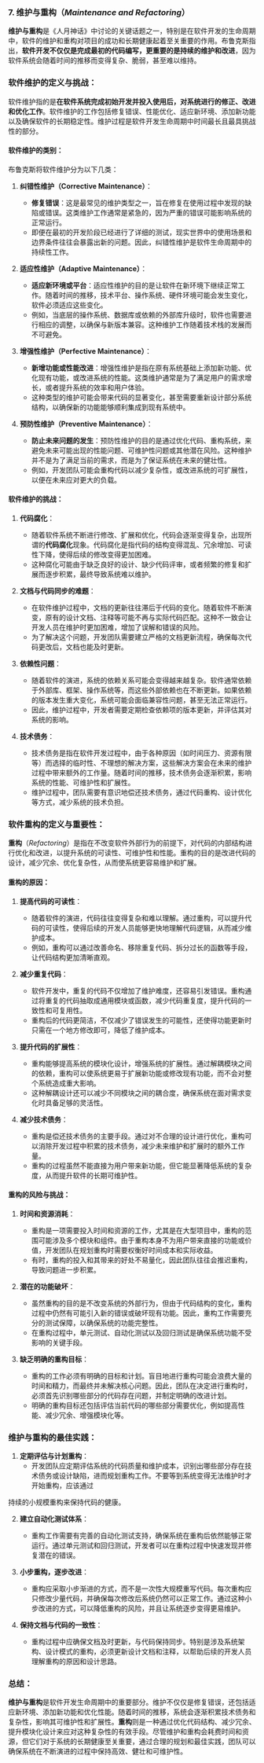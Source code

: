 ### 7. **维护与重构**（*Maintenance and Refactoring*）

**维护与重构**是《人月神话》中讨论的关键话题之一，特别是在软件开发的生命周期中，软件的维护和重构对项目的成功和长期健康起着至关重要的作用。布鲁克斯指出，**软件开发不仅仅是完成最初的代码编写，更重要的是持续的维护和改进**，因为软件系统会随着时间的推移而变得复杂、脆弱，甚至难以维持。

### 软件维护的定义与挑战：
软件维护指的是**在软件系统完成初始开发并投入使用后，对系统进行的修正、改进和优化工作**。软件维护的工作包括修复错误、性能优化、适应新环境、添加新功能以及确保软件的长期稳定性。维护过程是软件开发生命周期中时间最长且最具挑战性的部分。

#### 软件维护的类别：
布鲁克斯将软件维护分为以下几类：

1. **纠错性维护（Corrective Maintenance）**：
   - **修复错误**：这是最常见的维护类型之一，旨在修复在使用过程中发现的缺陷或错误。这类维护工作通常是紧急的，因为严重的错误可能影响系统的正常运行。
   - 即便在最初的开发阶段已经进行了详细的测试，现实世界中的使用场景和边界条件往往会暴露出新的问题。因此，纠错性维护是软件生命周期中的持续性工作。

2. **适应性维护（Adaptive Maintenance）**：
   - **适应新环境或平台**：适应性维护的目的是让软件在新环境下继续正常工作。随着时间的推移，技术平台、操作系统、硬件环境可能会发生变化，软件必须适应这些变化。
   - 例如，当底层的操作系统、数据库或依赖的外部库升级时，软件也需要进行相应的调整，以确保与新版本兼容。这种维护工作随着技术栈的发展而不可避免。

3. **增强性维护（Perfective Maintenance）**：
   - **新增功能或性能改进**：增强性维护是指在原有系统基础上添加新功能、优化现有功能，或改进系统的性能。这类维护通常是为了满足用户的需求增长，或者提升系统的效率和用户体验。
   - 这种类型的维护可能会带来代码的显著变化，甚至需要重新设计部分系统结构，以确保新的功能能够顺利集成到现有系统中。

4. **预防性维护（Preventive Maintenance）**：
   - **防止未来问题的发生**：预防性维护的目的是通过优化代码、重构系统，来避免未来可能出现的性能问题、可维护性问题或其他潜在风险。这种维护并不是为了满足当前的需求，而是为了保证系统在未来的健壮性。
   - 例如，开发团队可能会重构代码以减少复杂性，或改进系统的可扩展性，以便在未来应对更大的负载。

#### 软件维护的挑战：
1. **代码腐化**：
   - 随着软件系统不断进行修改、扩展和优化，代码会逐渐变得复杂，出现所谓的**代码腐化**现象。代码腐化是指代码的结构变得混乱、冗余增加、可读性下降，使得后续的修改变得更加困难。
   - 这种腐化可能由于缺乏良好的设计、缺少代码评审，或者频繁的修复和扩展而逐步积累，最终导致系统难以维护。

2. **文档与代码同步的难题**：
   - 在软件维护过程中，文档的更新往往滞后于代码的变化。随着软件不断演变，原有的设计文档、注释等可能不再与实际代码匹配。这种不一致会让开发人员在维护时更加困难，增加了误解和错误的风险。
   - 为了解决这个问题，开发团队需要建立严格的文档更新流程，确保每次代码更改后，文档也能及时更新。

3. **依赖性问题**：
   - 随着软件的演进，系统的依赖关系可能会变得越来越复杂。软件通常依赖于外部库、框架、操作系统等，而这些外部依赖也在不断更新。如果依赖的版本发生重大变化，系统可能会面临兼容性问题，甚至无法正常运行。
   - 因此，维护过程中，开发者需要定期检查依赖项的版本更新，并评估其对系统的影响。

4. **技术债务**：
   - 技术债务是指在软件开发过程中，由于各种原因（如时间压力、资源有限等）而选择的临时性、不理想的解决方案，这些解决方案会在未来的维护过程中带来额外的工作量。随着时间的推移，技术债务会逐渐积累，影响系统的性能、可维护性和扩展性。
   - 维护过程中，团队需要有意识地偿还技术债务，通过代码重构、设计优化等方式，减少系统的技术负担。

### 软件重构的定义与重要性：
**重构**（*Refactoring*）是指在不改变软件外部行为的前提下，对代码的内部结构进行优化和改进，以提升系统的可读性、可维护性和性能。重构的目的是改进代码的设计，减少冗余、优化复杂性，从而使系统更容易维护和扩展。

#### 重构的原因：
1. **提高代码的可读性**：
   - 随着软件的演进，代码往往变得复杂和难以理解。通过重构，可以提升代码的可读性，使得后续的开发人员能够更快地理解代码逻辑，从而减少维护成本。
   - 例如，重构可以通过改善命名、移除重复代码、拆分过长的函数等手段，让代码结构更加清晰直观。

2. **减少重复代码**：
   - 软件开发中，重复的代码不仅增加了维护难度，还容易引发错误。重构通过将重复的代码抽取成通用模块或函数，减少代码重复度，提升代码的一致性和可复用性。
   - 重构后的代码更简洁，不仅减少了错误发生的可能性，还使得功能更新时只需在一个地方修改即可，降低了维护成本。

3. **提升代码的扩展性**：
   - 重构能够提高系统的模块化设计，增强系统的扩展性。通过解耦模块之间的依赖，重构可以使系统更易于扩展新功能或修改现有功能，而不会对整个系统造成重大影响。
   - 这种解耦设计还可以减少不同模块之间的耦合度，确保系统在面对需求变化时具备足够的灵活性。

4. **减少技术债务**：
   - 重构是偿还技术债务的主要手段。通过对不合理的设计进行优化，重构可以消除开发过程中积累的技术债务，减少未来维护和扩展时的额外工作量。
   - 重构的过程虽然不能直接为用户带来新功能，但它能显著降低系统的复杂度，从而提升软件的长期可维护性。

#### 重构的风险与挑战：
1. **时间和资源消耗**：
   - 重构是一项需要投入时间和资源的工作，尤其是在大型项目中，重构的范围可能涉及多个模块和组件。由于重构本身不为用户带来直接的功能或价值，开发团队在规划重构时需要权衡好时间成本和实际收益。
   - 有时，重构的投入和其带来的好处不易量化，因此团队往往会推迟重构，导致问题进一步积累。

2. **潜在的功能破坏**：
   - 虽然重构的目的是不改变系统的外部行为，但由于代码结构的变化，重构过程中仍然有可能引入新的错误或破坏现有功能。因此，重构工作需要充分的测试保障，以确保系统的功能完整性。
   - 在重构过程中，单元测试、自动化测试以及回归测试是确保系统功能不受影响的关键手段。

3. **缺乏明确的重构目标**：
   - 重构的工作必须有明确的目标和计划。盲目地进行重构可能会浪费大量的时间和精力，而最终并未解决核心问题。因此，团队在决定进行重构时，必须首先识别哪些部分的代码存在问题，并制定明确的改进计划。
   - 明确的重构目标还包括评估当前代码的哪些部分需要优化，例如提高性能、减少冗余、增强模块化等。

### 维护与重构的最佳实践：
1. **定期评估与计划重构**：
   - 开发团队应定期评估系统的代码质量和维护成本，识别出哪些部分存在技术债务或设计缺陷，进而规划重构工作。不要等到系统变得无法维护时才开始重构，应该通过

持续的小规模重构来保持代码的健康。

2. **建立自动化测试体系**：
   - 重构工作需要有完善的自动化测试支持，确保系统在重构后依然能够正常运行。通过单元测试和回归测试，开发者可以在重构过程中快速发现并修复潜在的错误。

3. **小步重构，逐步改进**：
   - 重构应采取小步渐进的方式，而不是一次性大规模重写代码。每次重构应只修改少量代码，并确保每次修改后系统仍然可以正常工作。通过这种小步改进的方式，可以降低重构的风险，并且让系统逐步变得更易维护。

4. **保持文档与代码的一致性**：
   - 重构过程中应确保文档及时更新，与代码保持同步。特别是涉及系统架构、设计模式的重构，必须更新设计文档和注释，以帮助后续的开发人员理解重构的原因和设计思路。

### 总结：
**维护与重构**是软件开发生命周期中的重要部分。维护不仅仅是修复错误，还包括适应新环境、添加新功能和优化性能。随着时间的推移，系统会逐渐积累技术债务和复杂性，影响其可维护性和扩展性。**重构**则是一种通过优化代码结构、减少冗余、提升模块化设计来应对这种复杂性的有效手段。尽管维护和重构会耗费时间和资源，但它们对于系统的长期健康至关重要，通过合理的规划和最佳实践，团队可以确保系统在不断演进的过程中保持高效、健壮和可维护性。